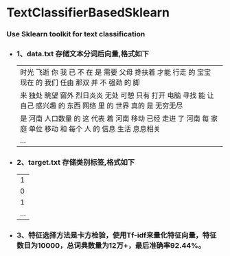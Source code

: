 # TextClassifierBasedSklearn
### Use Sklearn toolkit for text classification
+ ###  1、data.txt 存储文本分词后向量,格式如下 ###
  <table>
      <tr>
          <td> 时光	飞逝	你	我	已	不	在	是	需要	父母	搀扶着	才能	行走	的	宝宝	现在	的	我们	任由	那双	并	不	强劲	的	脚 </td>
      </tr>
      <tr>
        <td> 来	独处	眺望	窗外	烈日炎炎	无处	可憩	只有	打开	电脑	寻找	能	让	自己	感兴趣	的	东西	网络	里	的	世界	真的	是	无穷无尽 </td>
      </tr>
      <tr>
        <td> 是	河南	人口数量	的	这	代表	着	河南	移动	已经	走进	了	河南	每	家庭	单位	移动	和	每个	人	的	信息	生活	息息相关 </td>
      </tr>
      <tr>
        <td> ... </td>
      </tr>
  </table>

+ ###  2、target.txt 存储类别标签,格式如下 ###
  <table>
      <tr>
          <td> 1 </td>
      </tr>
      <tr>
        <td> 0 </td>
      </tr>
      <tr>
        <td> 1 </td>
      </tr>
      <tr>
        <td> ... </td>
      </tr>
  </table>
+ ### 3、特征选择方法是卡方检验，使用Tf-idf来量化特征向量，特征数目为10000，总词典数量为12万+，最后准确率92.44%。
